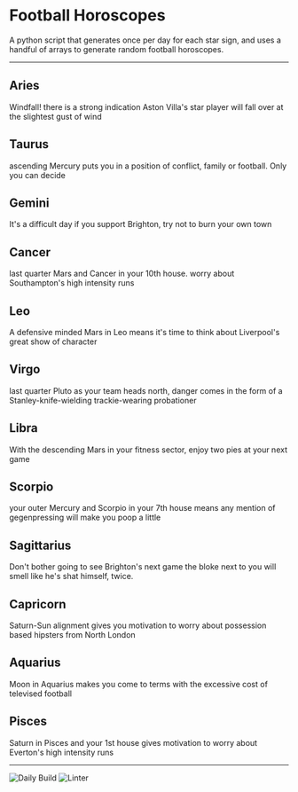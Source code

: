 # Football Horoscopes

A python script that generates once per day for each star sign, and uses a handful of arrays to generate random football horoscopes.

---

<!-- horoscopes_item starts -->
<h2>Aries</h2><p>Windfall! there is a strong indication Aston Villa's star player will fall over at the slightest gust of wind</p><h2>Taurus</h2><p>ascending Mercury puts you in a position of conflict, family or football. Only you can decide</p><h2>Gemini</h2><p>It's a difficult day if you support Brighton, try not to burn your own town</p><h2>Cancer</h2><p>last quarter Mars and Cancer in your 10th house. worry about Southampton's high intensity runs</p><h2>Leo</h2><p>A defensive minded Mars in Leo means it's time to think about Liverpool's great show of character</p><h2>Virgo</h2><p>last quarter Pluto as your team heads north, danger comes in the form of a Stanley-knife-wielding trackie-wearing probationer</p><h2>Libra</h2><p>With the descending Mars in your fitness sector, enjoy two pies at your next game</p><h2>Scorpio</h2><p>your outer Mercury and Scorpio in your 7th house means any mention of gegenpressing will make you poop a little</p><h2>Sagittarius</h2><p>Don't bother going to see Brighton's next game the bloke next to you will smell like he's shat himself, twice.</p><h2>Capricorn</h2><p>Saturn-Sun alignment gives you motivation to worry about possession based hipsters from North London</p><h2>Aquarius</h2><p>Moon in Aquarius makes you come to terms with the excessive cost of televised football</p><h2>Pisces</h2><p>Saturn in Pisces and your 1st house gives motivation to worry about Everton's high intensity runs</p>
<!-- horoscopes_item ends -->

---

![Daily Build](https://github.com/MatBenfield/horofootball.thechels.uk/workflows/Daily%20Build/badge.svg) ![Linter](https://github.com/MatBenfield/horofootball.thechels.uk/workflows/Linter/badge.svg)
